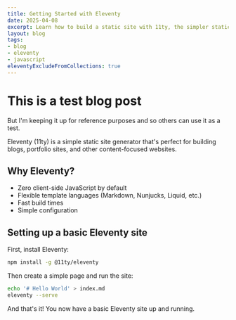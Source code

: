 ```yaml
---
title: Getting Started with Eleventy
date: 2025-04-08
excerpt: Learn how to build a static site with 11ty, the simpler static site generator.
layout: blog
tags:
- blog
- eleventy
- javascript
eleventyExcludeFromCollections: true
---
```

# This is a test blog post

But I'm keeping it up for reference purposes and so others can use it as a test. 

Eleventy (11ty) is a simple static site generator that's perfect for building blogs, portfolio sites, and other content-focused websites.

## Why Eleventy?

- Zero client-side JavaScript by default
- Flexible template languages (Markdown, Nunjucks, Liquid, etc.)
- Fast build times
- Simple configuration

## Setting up a basic Eleventy site

First, install Eleventy:

```bash
npm install -g @11ty/eleventy
```

Then create a simple page and run the site:

```bash
echo '# Hello World' > index.md
eleventy --serve
```

And that's it! You now have a basic Eleventy site up and running.